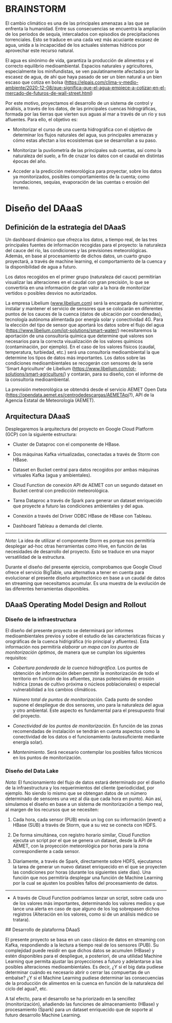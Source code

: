 # BRAINSTORM

El cambio climático es una de las principales amenazas a las que se enfrenta la humanidad. Entre sus consecuencias se encuentra la ampliación de los periodos de sequía, intercalados con episodios de precipitaciones torrenciales. Esto se traduce en una cada vez más acuciante escasez de agua, unida a la incapacidad de los actuales sistemas hídricos por aprovechar este recurso natural.

El agua es sinónimo de vida, garantiza la producción de alimentos y el correcto equilibrio medioambiental. Espacios naturales y agricultores, especialmente los minifundistas, se ven paulatinamente afectados por la escasez de agua, de ahí que haya pasado de ser un bien natural a un bien escaso que cotiza en bolsa (https://elpais.com/clima-y-medio-ambiente/2020-12-08/que-significa-que-el-agua-empiece-a-cotizar-en-el-mercado-de-futuros-de-wall-street.html)

Por este motivo, proyectamos el desarrollo de un sistema de control y análisis, a través de los datos, de las principales cuencas hidrográficas, formada por las tierras que vierten sus aguas al mar a través de un río y sus afluentes. Para ello, el objetivo es:

* Monitorizar el curso de una cuenta hidrográfica con el objetivo de determinar los flujos naturales del agua, sus principales amenazas y cómo estas afectan a los ecosistemas que se desarrollan a su paso.

* Monitorizar la puvliometría de las principales sub cuentas, así como la naturaleza del suelo, a fin de cruzar los datos con el caudal en distintas épocas del año.

* Acceder a la predicción meteorológica para proyectar, sobre los datos ya monitorizados, posibles comportamientos de la cuenta; como inundaciones, sequías, evaporación de las cuentas o erosión del terreno. 

# Diseño del DAaaS

## Definición de la estrategia del DAaaS

Un dashboard dinámico que ofrezca los datos, a tiempo real, de las tres principales fuentes de información recogidas para el proyecto: la naturaleza del cauce del río, las condiciones y las previsiones meteorológicas. Además, en base al procesamiento de dichos datos, un cuarto grupo proyectará, a través de machine learning, el comportamiento de la cuenca y la disponibilidad de agua a futuro.

Los datos recogidos en el primer grupo (naturaleza del cauce) permitirían visualizar las alteraciones en el caudal con gran precisión, lo que se convertiría en una información de gran valor a la hora de monitorizar vertidos o posibles desvios no autorizados.

La empresa Libelium (www.libelium.com) será la encargada de suministrar, instalar y mantener el servicio de sensores que se colocarán en diferentes puntos de los cauces de la cuenca (datos de ubicación por coordenadas), tecnología autónoma alimentada por energía solar y conectividad 4G. Para la elección del tipo de sensor que aportará los datos sobre el flujo del agua (https://www.libelium.com/iot-solutions/smart-water/) necesitaremos la aportación de una consultoría química que determine qué valores son necesarios para la correcta visualización de los valores químicos (contaminación, por ejemplo). En el caso de los valores físicos (caudal, temperatura, turbiedad, etc.) será una consultoría medioambiental la que determine los tipos de datos más importantes. Los datos sobre las condiciones medioambientales se recogerán con sensores de la serie 'Smart Agriculture' de Libelium (https://www.libelium.com/iot-solutions/smart-agriculture/) y contarán, para su diseño, con el informe de la consultoría medioambiental. 

La previsión meteorológica se obtendrá desde el servicio AEMET Open Data (https://opendata.aemet.es/centrodedescargas/AEMETApi?), API de la Agencia Estatal de Meteorología (AEMET).

## Arquitectura DAaaS

Desplegaremos la arquitectura del proyecto en Google Cloud Platform (GCP) con la siguiente estructura:

* Cluster de Dataproc con el componente de HBase.

* Dos máquinas Kafka virtualizadas, conectadas a través de Storm con HBase.

* Dataset en Bucket central para datos recogidos por ambas máquinas virtuales Kafka (agua y ambientales).

* Cloud Function de conexión API de AEMET con un segundo dataset en Bucket central con predicción meteorológica.

* Tarea Dataproc a través de Spark para generar un dataset enriquecido que proyecte a futuro las condiciones ambientales y del agua.

* Conexión a través del Driver ODBC HBase de HBase con Tableau.

* Dashboard Tableau a demanda del cliente.

------

*Nota*: La idea de utilizar el componente Storm es porque nos permitiría desplegar ad-hoc otras herramientas como Hive, en función de las necesidades de desarrollo del proyecto. Esto se traduce en una mayor versatilidad de la estructura.

Durante el diseño del presente ejercicio, comprobamos que Google Cloud ofrece el servicio BigTable, una alternativa a tener en cuenta para evolucionar el presente diseño arquitectónico en base a un caudal de datos en streaming que necesitamos acumular. Es una muestra de la evolución de las diferentes herramientas disponibles.

## DAaaS Operating Model Design and Rollout

### Diseño de la infraestructura

El diseño del presente proyecto se determinará por informes medioambientales previos y sobre el estudio de las características físicas y orográficas de la cuenca hidrigráfica (río principal y afluentes). Esta información nos permitiría *elaborar un mapa con los puntos de monitorización óptimos*, de manera que se cumplan los siguientes requisitos:

* *Cobertura ponderada de la cuenca hidrográfica*. Los puntos de obtención de información deben permitir la monitorización de todo el territorio en función de los afluentes, zonas potenciales de erosión hídrica (zonas de cultivo próxima o núcleos poblacionales) o especial vulnerabilidad a los cambios climáticos.

* *Número total de puntos de monitorización*. Cada punto de sondeo supone el despliegue de dos sensores, uno para la naturaleza del agua y otro ambiental. Este aspecto es fundamental para el presupuesto final del proyecto.

* *Conectividad de los puntos de monitorización*. En función de las zonas recomendadas de instalación se tendrán en cuenta aspectos como la conectividad de los datos o el funcionamiento (autosuficiente mediante energía solar).

* *Mantenimiento*. Será necesario contemplar los posibles fallos técnicos en los puntos de monitorización.

### Diseño del Data Lake

*Nota:* El funcionamiento del flujo de datos estará determinado por el diseño de la infraestructura y los requerimientos del cliente (periodicidad, por ejemplo. No siendo lo mismo que se obtengan datos de un número determinado de sensores una vez al día que cada hora en punto). Aún así, simulamos el diseño en base a un sistema de monitorización a tiempo real, al margen de los recursos que se necesiten:

1. Cada hora, cada sensor (PUB) envía un log con su información (event) a HBase (SUB) a través de Storm, que a su vez se conecta con HDFS.

2. De forma simultánea, con registro horario similar, Cloud Function ejecuta un script por el que se genera un dataset, desde la API de AEMET, con la proyección meteorológica por horas para la zona correspondiente a cada sensor. 

3. Diariamente, a través de Spark, directamente sobre HDFS, ejecutamos la tarea de generar un nuevo dataset enriquecido en el que se proyecten las condiciones por horas (durante los siguientes siete días). Una función que nos permitiría desplegar una función de Machine Learning por la cual se ajusten los posibles fallos del procesamiento de datos.

------------

- A través de Cloud Function podríamos lanzar un script, sobre cada uno de los valores más importantes, determinando los valores medios y que lance una alerta en caso de que alguno de los log sobrepasen dichos registros (Alteración en los valores, como si de un análisis médico se tratara).

## Desarrollo de plataforma DAaaS

El presente proyecto se basa en un caso clásico de datos en streaming con Kafka, respondiendo a la lectura a tiempo real de los sensores (PUB). Su complejidad puede residir en que dichos datos se acumulen (HBase) y estén disponibles para el despliegue, a posteriori, de una utilidad Machine Learning que permita ajustar las proyecciones a futuro y adelantarse a las posibles alteraciones medioambientales. Es decir, ¿Y si el big data pudiese determinar cuándo es necesario abrir o cerrar las compuertas de un embalse? ¿Y si el Machine Learning pudiese determinar las consecuencias de la producción de alimentos en la cuenca en función de la naturaleza del ciclo del agua?, etc.

A tal efecto, para el desarrollo se ha priorizado en la sencillez (monitorización), añadiendo las funciones de almacenamiento (HBase) y procesamiento (Spark) para un dataset enriquecido que de soporte al futuro desarrollo Machine Learning.


